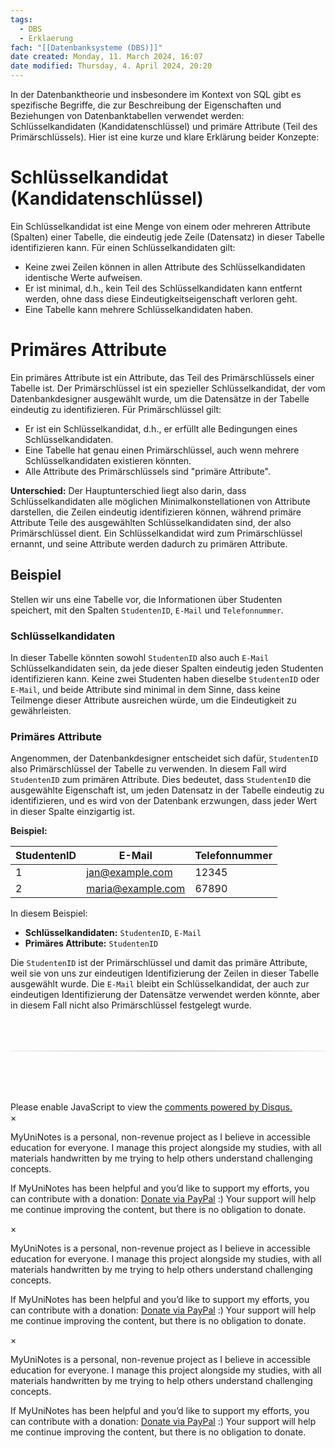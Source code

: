 ```yaml
---
tags:
  - DBS
  - Erklaerung
fach: "[[Datenbanksysteme (DBS)]]"
date created: Monday, 11. March 2024, 16:07
date modified: Thursday, 4. April 2024, 20:20
---
```


In der Datenbanktheorie und insbesondere im Kontext von SQL gibt es spezifische Begriffe, die zur Beschreibung der Eigenschaften und Beziehungen von Datenbanktabellen verwendet werden: Schlüsselkandidaten (Kandidatenschlüssel) und primäre Attribute (Teil des Primärschlüssels). Hier ist eine kurze und klare Erklärung beider Konzepte:

# Schlüsselkandidat (Kandidatenschlüssel)

Ein Schlüsselkandidat ist eine Menge von einem oder mehreren Attribute (Spalten) einer Tabelle, die eindeutig jede Zeile (Datensatz) in dieser Tabelle identifizieren kann. Für einen Schlüsselkandidaten gilt:

- Keine zwei Zeilen können in allen Attribute des Schlüsselkandidaten identische Werte aufweisen.
- Er ist minimal, d.h., kein Teil des Schlüsselkandidaten kann entfernt werden, ohne dass diese Eindeutigkeitseigenschaft verloren geht.
- Eine Tabelle kann mehrere Schlüsselkandidaten haben.

# Primäres Attribute

Ein primäres Attribute ist ein Attribute, das Teil des Primärschlüssels einer Tabelle ist. Der Primärschlüssel ist ein spezieller Schlüsselkandidat, der vom Datenbankdesigner ausgewählt wurde, um die Datensätze in der Tabelle eindeutig zu identifizieren. Für Primärschlüssel gilt:

- Er ist ein Schlüsselkandidat, d.h., er erfüllt alle Bedingungen eines Schlüsselkandidaten.
- Eine Tabelle hat genau einen Primärschlüssel, auch wenn mehrere Schlüsselkandidaten existieren könnten.
- Alle Attribute des Primärschlüssels sind "primäre Attribute".

**Unterschied:** Der Hauptunterschied liegt also darin, dass Schlüsselkandidaten alle möglichen Minimalkonstellationen von Attribute darstellen, die Zeilen eindeutig identifizieren können, während primäre Attribute Teile des ausgewählten Schlüsselkandidaten sind, der also Primärschlüssel dient. Ein Schlüsselkandidat wird zum Primärschlüssel ernannt, und seine Attribute werden dadurch zu primären Attribute.

## Beispiel

Stellen wir uns eine Tabelle vor, die Informationen über Studenten speichert, mit den Spalten `StudentenID`, `E-Mail` und `Telefonnummer`.

### Schlüsselkandidaten

In dieser Tabelle könnten sowohl `StudentenID` also auch `E-Mail` Schlüsselkandidaten sein, da jede dieser Spalten eindeutig jeden Studenten identifizieren kann. Keine zwei Studenten haben dieselbe `StudentenID` oder `E-Mail`, und beide Attribute sind minimal in dem Sinne, dass keine Teilmenge dieser Attribute ausreichen würde, um die Eindeutigkeit zu gewährleisten.

### Primäres Attribute

Angenommen, der Datenbankdesigner entscheidet sich dafür, `StudentenID` also Primärschlüssel der Tabelle zu verwenden. In diesem Fall wird `StudentenID` zum primären Attribute. Dies bedeutet, dass `StudentenID` die ausgewählte Eigenschaft ist, um jeden Datensatz in der Tabelle eindeutig zu identifizieren, und es wird von der Datenbank erzwungen, dass jeder Wert in dieser Spalte einzigartig ist.

**Beispiel:**

| StudentenID | E-Mail            | Telefonnummer |
| ----------- | ----------------- | ------------- |
| 1           | jan@example.com   | 12345         |
| 2           | maria@example.com | 67890         |

In diesem Beispiel:

- **Schlüsselkandidaten:** `StudentenID`, `E-Mail`
- **Primäres Attribute:** `StudentenID`

Die `StudentenID` ist der Primärschlüssel und damit das primäre Attribute, weil sie von uns zur eindeutigen Identifizierung der Zeilen in dieser Tabelle ausgewählt wurde. Die `E-Mail` bleibt ein Schlüsselkandidat, der auch zur eindeutigen Identifizierung der Datensätze verwendet werden könnte, aber in diesem Fall nicht also Primärschlüssel festgelegt wurde.

<!-- DISQUS SCRIPT COMMENT START -->

<hr style="border: none; height: 2px; background: linear-gradient(to right, #f0f0f0, #ccc, #f0f0f0); margin-top: 4rem; margin-bottom: 5rem;">
<div id="disqus_thread"></div>
<script>
    /**
    *  RECOMMENDED CONFIGURATION VARIABLES: EDIT AND UNCOMMENT THE SECTION BELOW TO INSERT DYNAMIC VALUES FROM YOUR PLATFORM OR CMS.
    *  LEARN WHY DEFINING THESE VARIABLES IS IMPORTANT: https://disqus.com/admin/universalcode/#configuration-variables    */
    /*
    var disqus_config = function () {
    this.page.url = PAGE_URL;  // Replace PAGE_URL with your page's canonical URL variable
    this.page.identifier = PAGE_IDENTIFIER; // Replace PAGE_IDENTIFIER with your page's unique identifier variable
    };
    */
    (function() { // DON'T EDIT BELOW THIS LINE
    var d = document, s = d.createElement('script');
    s.src = 'https://myuninotes.disqus.com/embed.js';
    s.setAttribute('data-timestamp', +new Date());
    (d.head || d.body).appendChild(s);
    })();
</script>
<noscript>Please enable JavaScript to view the <a href="https://disqus.com/?ref_noscript">comments powered by Disqus.</a></noscript>

<!-- DISQUS SCRIPT COMMENT END -->

<!-- Modal START -->
<div id="myModal" class="modal">
  <div class="modal-content">
    <span id="closeModal" class="close">&times;</span>
    <p class="modal-text">
      <span class="modal-highlight">MyUniNotes is a personal, non-revenue project as I believe in accessible education for everyone.</span> I manage this project alongside my studies, with all materials handwritten by me trying to help others understand challenging concepts.
    </p>
    <p class="modal-text">
      If MyUniNotes has been helpful and you’d like to support my efforts, <span class="modal-highlight"> you can contribute with a donation: <a class="modal-dono-link" href="https://paypal.me/myuninotes4u">Donate via PayPal</a> :) </span> Your support will help me continue improving the content, but there is no obligation to donate.
    </p>
  </div>
</div>

<script>
  // JavaScript to display the modal on page load
  document.addEventListener('DOMContentLoaded', function() {
    // Generate a random number between 1 and 1
    // Wanted it to load with a adjustable probability for every page load but did not work, as DOM is loaded only once. Therefore now loading it every time website is visited and DOM is loaded.
    const randomNumber = Math.floor(Math.random() * 1) + 1; 
    console.log(randomNumber)
    if (randomNumber === 1) {
      setTimeout(function() {
        const modal = document.getElementById('myModal');
        if (modal) {
          modal.classList.add('show');
        }
      }, 1000); // Adjust the delay as needed

      const closeModal = document.getElementById('closeModal');
      if (closeModal) {
        closeModal.addEventListener('click', function() {
          const modal = document.getElementById('myModal');
          if (modal) {
            modal.classList.remove('show');
          }
        });
      }
    } else {
      // Ensure the modal is hidden if the random number is not 1
      const modal = document.getElementById('myModal');
      if (modal) {
        modal.style.display = 'none';
      }
    }
  });
</script>
<!-- Modal END -->

<!-- Modal START -->
<div id="myModal" class="modal">
  <div class="modal-content">
    <span id="closeModal" class="close">&times;</span>
    <p class="modal-text">
      <span class="modal-highlight">MyUniNotes is a personal, non-revenue project as I believe in accessible education for everyone.</span> I manage this project alongside my studies, with all materials handwritten by me trying to help others understand challenging concepts.
    </p>
    <p class="modal-text">
      If MyUniNotes has been helpful and you’d like to support my efforts, <span class="modal-highlight"> you can contribute with a donation: <a class="modal-dono-link" href="https://paypal.me/myuninotes4u">Donate via PayPal</a> :) </span> Your support will help me continue improving the content, but there is no obligation to donate.
    </p>
  </div>
</div>

<script>
  // JavaScript to display the modal on page load
  document.addEventListener('DOMContentLoaded', function() {
    // Generate a random number between 1 and 1
    // Wanted it to load with a adjustable probability for every page load but did not work, as DOM is loaded only once. Therefore now loading it every time website is visited and DOM is loaded.
    const randomNumber = Math.floor(Math.random() * 1) + 1; 
    console.log(randomNumber)
    if (randomNumber === 1) {
      setTimeout(function() {
        const modal = document.getElementById('myModal');
        if (modal) {
          modal.classList.add('show');
        }
      }, 1000); // Adjust the delay as needed

      const closeModal = document.getElementById('closeModal');
      if (closeModal) {
        closeModal.addEventListener('click', function() {
          const modal = document.getElementById('myModal');
          if (modal) {
            modal.classList.remove('show');
          }
        });
      }
    } else {
      // Ensure the modal is hidden if the random number is not 1
      const modal = document.getElementById('myModal');
      if (modal) {
        modal.style.display = 'none';
      }
    }
  });
</script>
<!-- Modal END -->

<!-- Modal START -->
<div id="myModal" class="modal">
  <div class="modal-content">
    <span id="closeModal" class="close">&times;</span>
    <p class="modal-text">
      <span class="modal-highlight">MyUniNotes is a personal, non-revenue project as I believe in accessible education for everyone.</span> I manage this project alongside my studies, with all materials handwritten by me trying to help others understand challenging concepts.
    </p>
    <p class="modal-text">
      If MyUniNotes has been helpful and you’d like to support my efforts, <span class="modal-highlight"> you can contribute with a donation: <a class="modal-dono-link" href="https://paypal.me/myuninotes4u">Donate via PayPal</a> :) </span> Your support will help me continue improving the content, but there is no obligation to donate.
    </p>
  </div>
</div>

<script>
  // JavaScript to display the modal on page load
  document.addEventListener('DOMContentLoaded', function() {
    // Generate a random number between 1 and 1
    // Wanted it to load with a adjustable probability for every page load but did not work, as DOM is loaded only once. Therefore now loading it every time website is visited and DOM is loaded.
    const randomNumber = Math.floor(Math.random() * 1) + 1; 
    console.log(randomNumber)
    if (randomNumber === 1) {
      setTimeout(function() {
        const modal = document.getElementById('myModal');
        if (modal) {
          modal.classList.add('show');
        }
      }, 1000); // Adjust the delay as needed

      const closeModal = document.getElementById('closeModal');
      if (closeModal) {
        closeModal.addEventListener('click', function() {
          const modal = document.getElementById('myModal');
          if (modal) {
            modal.classList.remove('show');
          }
        });
      }
    } else {
      // Ensure the modal is hidden if the random number is not 1
      const modal = document.getElementById('myModal');
      if (modal) {
        modal.style.display = 'none';
      }
    }
  });
</script>
<!-- Modal END -->
